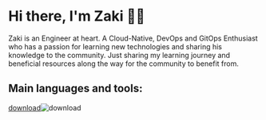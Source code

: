# Hi there, I'm Zaki 👋🏾
Zaki is an Engineer at heart. A Cloud-Native, DevOps and GitOps Enthusiast who has a passion for learning new technologies and sharing his knowledge to the community.
Just sharing my learning journey and beneficial resources along the way for the community to benefit from.
## Main languages and tools:
[download](https://user-images.githubusercontent.com/96184193/159127546-5c304590-0cfa-4a81-96cd-11b143e29b2d.png)![download](https://user-images.githubusercontent.com/96184193/159127648-464da937-bf5a-426a-8d5f-e1cd63a2cc34.png)


